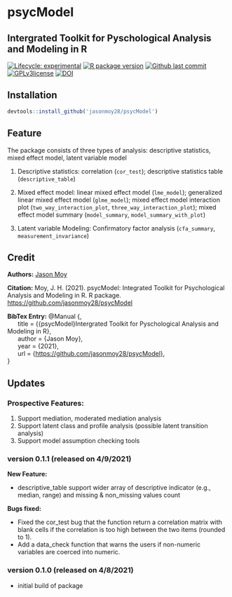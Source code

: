 # psycModel
## Intergrated Toolkit for Pyschological Analysis and Modeling in R

<!-- badges: start -->

[![Lifecycle: experimental](https://img.shields.io/badge/lifecycle-experimental-orange.svg)](https://lifecycle.r-lib.org/articles/stages.html#experimental)
[![R package version](https://img.shields.io/github/r-package/v/jasonmoy28/psycModel)]()
[![Github last commit](https://img.shields.io/github/last-commit/jasonmoy28/psycModel)]()
[![GPLv3license](https://img.shields.io/badge/License-GPLv3-blue.svg)](https://perso.crans.org/besson/LICENSE.html)
[![DOI](https://zenodo.org/badge/355611696.svg)](https://doi.org/10.5281/zenodo.4671947)
<!-- badges: end -->

## Installation
```R
devtools::install_github('jasonmoy28/psycModel')
```
## Feature
The package consists of three types of analysis: descriptive statistics, mixed effect model, latent variable model

1. Descriptive statistics: correlation (`cor_test`); descriptive statistics table (`descriptive_table`)

2. Mixed effect model: linear mixed effect model (`lme_model`); generalized linear mixed effect model (`glme_model`); mixed effect model interaction plot (`two_way_interaction_plot`, `three_way_interaction_plot`); mixed effect model summary (`model_summary`, `model_summary_with_plot`)

3. Latent variable Modeling: Confirmatory factor analysis (`cfa_summary`, `measurement_invariance`)


## Credit
**Authors:** [Jason Moy](https://jasonmoy.us)

**Citation:** Moy, J. H. (2021). psycModel: Integrated Toolkit for Psychological Analysis and Modeling in R. R package. https://github.com/jasonmoy28/psycModel


**BibTex Entry:**
  @Manual {,  
&nbsp;&nbsp;&nbsp;&nbsp;&nbsp;&nbsp;title = {{psycModel}Intergrated Toolkit for Pyschological Analysis and Modeling in R},  
&nbsp;&nbsp;&nbsp;&nbsp;&nbsp;&nbsp;author = {Jason Moy},  
&nbsp;&nbsp;&nbsp;&nbsp;&nbsp;&nbsp;year = {2021},  
&nbsp;&nbsp;&nbsp;&nbsp;&nbsp;&nbsp;url = {https://github.com/jasonmoy28/psycModel},  
  }

## Updates
### Prospective Features: 
1. Support mediation, moderated mediation analysis
2. Support latent class and profile analysis (possible latent transition analysis)
3. Support model assumption checking tools

### version 0.1.1 (released on 4/9/2021)
**New Feature:**
* descriptive_table support wider array of descriptive indicator (e.g., median, range) and missing & non_missing values count

**Bugs fixed:**
* Fixed the cor_test bug that the function return a correlation matrix with blank cells if the correlation is too high between the two items (rounded to 1).
* Add a data_check function that warns the users if non-numeric variables are coerced into numeric.

### version 0.1.0 (released on 4/8/2021)
* initial build of package
